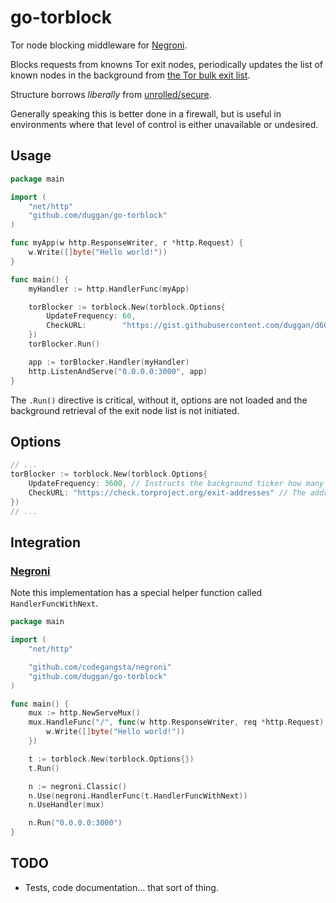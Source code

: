 # go-torblock

Tor node blocking middleware for [Negroni](https://github.com/codegangsta/negroni).

Blocks requests from knowns Tor exit nodes, periodically updates the list of known nodes in the background from [the Tor bulk exit list](https://check.torproject.org/cgi-bin/TorBulkExitList.py).

Structure borrows *liberally* from [unrolled/secure](https://github.com/unrolled/secure).

Generally speaking this is better done in a firewall, but is useful in environments where that level of control is either unavailable or undesired.

## Usage

```go
package main

import (
	"net/http"
	"github.com/duggan/go-torblock"
)

func myApp(w http.ResponseWriter, r *http.Request) {
	w.Write([]byte("Hello world!"))
}

func main() {
	myHandler := http.HandlerFunc(myApp)

	torBlocker := torblock.New(torblock.Options{
		UpdateFrequency: 60,
		CheckURL:        "https://gist.githubusercontent.com/duggan/d60e32fb97ab9e0abdbe/raw/exit-addresses",
	})
	torBlocker.Run()

	app := torBlocker.Handler(myHandler)
	http.ListenAndServe("0.0.0.0:3000", app)
}

```

The `.Run()` directive is critical, without it, options are not loaded and the background retrieval of the exit node list is not initiated.

## Options
```go
// ...
torBlocker := torblock.New(torblock.Options{
	UpdateFrequency: 3600, // Instructs the background ticker how many seconds to wait between updates. Default 3600 (one hour).
	CheckURL: "https://check.torproject.org/exit-addresses" // The address to pull the exit node list from. Useful for proxying, caching, or debugging.
})
// ...
```

## Integration

### [Negroni](https://github.com/codegangsta/negroni)
Note this implementation has a special helper function called `HandlerFuncWithNext`.

```go
package main

import (
	"net/http"

	"github.com/codegangsta/negroni"
	"github.com/duggan/go-torblock"
)

func main() {
	mux := http.NewServeMux()
	mux.HandleFunc("/", func(w http.ResponseWriter, req *http.Request) {
		w.Write([]byte("Hello world!"))
	})

	t := torblock.New(torblock.Options{})
	t.Run()

	n := negroni.Classic()
	n.Use(negroni.HandlerFunc(t.HandlerFuncWithNext))
	n.UseHandler(mux)

	n.Run("0.0.0.0:3000")
}

```

## TODO

* Tests, code documentation... that sort of thing.